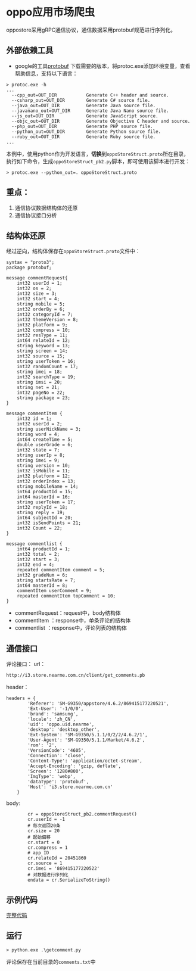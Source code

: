 oppo应用市场爬虫
===

oppostore采用gRPC通信协议，通信数据采用protobuf规范进行序列化。

## 外部依赖工具
* google的工具[protobuf](https://github.com/google/protobuf/releases)
下载需要的版本，将protoc.exe添加环境变量，查看帮助信息，支持以下语言：

```
> protoc.exe -h
...
  --cpp_out=OUT_DIR           Generate C++ header and source.
  --csharp_out=OUT_DIR        Generate C# source file.
  --java_out=OUT_DIR          Generate Java source file.
  --javanano_out=OUT_DIR      Generate Java Nano source file.
  --js_out=OUT_DIR            Generate JavaScript source.
  --objc_out=OUT_DIR          Generate Objective C header and source.
  --php_out=OUT_DIR           Generate PHP source file.
  --python_out=OUT_DIR        Generate Python source file.
  --ruby_out=OUT_DIR          Generate Ruby source file.
...
```
本例中，使用python作为开发语言，**切换**到`oppoStoreStruct.proto`所在目录，执行如下命令，生成`oppoStoreStruct_pb2.py`脚本，即可使用该脚本进行开发：

```
> protoc.exe --python_out=. oppoStoreStruct.proto
```

## 重点：
1. 通信协议数据结构体的还原
2. 通信协议接口分析

## 结构体还原
经过逆向，结构体保存在`oppoStoreStruct.proto`文件中：

```
syntax = "proto3";
package protobuf;

message commentRequest{
    int32 userId = 1;
    int32 os = 2;
    int32 size = 3;
    int32 start = 4;
    string mobile = 5;
    int32 orderBy = 6;
    int32 categoryId = 7;
    int32 themeVersion = 8;
    int32 platform = 9;
    int32 compress = 10;
    int32 resType = 11;
    int64 relateId = 12;
    string keyword = 13;
    string screen = 14;
    int32 source = 15;
    string userToken = 16;
    int32 randomCount = 17;
    string imei = 18;
    int32 searchType = 19;
    string imsi = 20;
    string net = 21;
    int32 pageNo = 22;
    string package = 23;
}

message commentItem {
    int32 id = 1;
    int32 userId = 2;
    string userNickName = 3;
    string word = 4;
    int64 createTime = 5;
    double userGrade = 6;
    int32 state = 7;
    string userIp = 8;
    string imei = 9;
    string version = 10;
    int32 isMobile = 11;
    int32 platform = 12;
    int32 orderIndex = 13;
    string mobileName = 14;
    int64 productId = 15;
    int64 masterId = 16;
    string userToken = 17;
    int32 replyId = 18;
    string reply = 19;
    int64 subjectId = 20;
    int32 isSendPoints = 21;
    int32 Count = 22;
}

message commentlist {
    int64 productId = 1;
    int32 total = 2;
    int32 start = 3;
    int32 end = 4;
    repeated commentItem comment = 5;
    int32 gradeNum = 6;
    string startsRate = 7;
    int64 masterId = 8;
    commentItem userComment = 9;
    repeated commentItem topComment = 10;
}
```
* commentRequest：request中，body结构体
* commentItem ：response中，单条评论的结构体
* commentlist ：response中，评论列表的结构体

## 通信接口
评论接口：
url：

```
http://i3.store.nearme.com.cn/client/get_comments.pb
```

header：

```
headers = {
        'Referer': 'SM-G9350/appstore/4.6.2/869415177220521',
        'Ext-User': '-1/0/0',
        'brand': 'samsung',
        'locale': 'zh_CN',
        'uid': 'oppo.uid.nearme',
        'desktop': 'desktop_other',
        'Ext-System': 'SM-G9350/5.1.1/0/2/2/4.6.2/1',
        'User-Agent': 'SM-G9350/5.1.1/Market/4.6.2',
        'rom': '2',
        'VersionCode': '4605',
        'Connection': 'close',
        'Content-Type': 'application/octet-stream',
        'Accept-Encoding': 'gzip, deflate',
        'Screen': '1280#800',
        'ImgType': 'webp',
        'dataType': 'protobuf',
        'Host': 'i3.store.nearme.com.cn'
    }

```
body:

```
        cr = oppoStoreStruct_pb2.commentRequest()
        cr.userId = -1
        # 每次返回20条
        cr.size = 20
        # 起始偏移
        cr.start = 0
        cr.compress = 1
        # app ID
        cr.relateId = 20451860
        cr.source = 1
        cr.imei = '869415177220522'
        # 对数据进行序列化
        endata = cr.SerializeToString()

```
## 示例代码
[完整代码](./protobuf/getcomment.py)

## 运行

```
> python.exe .\getcomment.py
```
评论保存在当前目录的`comments.txt`中